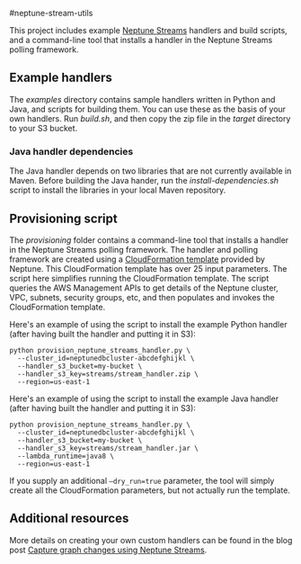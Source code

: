 #neptune-stream-utils

This project includes example [Neptune Streams](https://docs.aws.amazon.com/neptune/latest/userguide/streams.html) handlers and build scripts, and a command-line tool that installs a handler in the Neptune Streams polling framework.

## Example handlers

The _examples_ directory contains sample handlers written in Python and Java, and scripts for building them. You can use these as the basis of your own handlers. Run _build.sh_, and then copy the zip file in the _target_ directory to your S3 bucket.

### Java handler dependencies

The Java handler depends on two libraries that are not currently available in Maven. Before building the Java hander, run the _install-dependencies.sh_ script to install the libraries in your local Maven repository.

## Provisioning script

The _provisioning_ folder contains a command-line tool that installs a handler in the Neptune Streams polling framework. The handler and polling framework are created using a [CloudFormation template](https://s3.amazonaws.com/aws-neptune-customer-samples/neptune-stream/neptune_stream_poller_nested_full_stack.json) provided by Neptune. This CloudFormation template has over 25 input parameters. The script here simplifies running the CloudFormation template. The script queries the AWS Management APIs to get details of the Neptune cluster, VPC, subnets, security groups, etc, and then populates and invokes the CloudFormation template.

Here's an example of using the script to install the example Python handler (after having built the handler and putting it in S3):

```
python provision_neptune_streams_handler.py \
  --cluster_id=neptunedbcluster-abcdefghijkl \
  --handler_s3_bucket=my-bucket \
  --handler_s3_key=streams/stream_handler.zip \
  --region=us-east-1
```

Here's an example of using the script to install the example Java handler (after having built the handler and putting it in S3):

```
python provision_neptune_streams_handler.py \
  --cluster_id=neptunedbcluster-abcdefghijkl \
  --handler_s3_bucket=my-bucket \
  --handler_s3_key=streams/stream_handler.jar \
  --lambda_runtime=java8 \
  --region=us-east-1
```

If you supply an additional `–dry_run=true` parameter, the tool will simply create all the CloudFormation parameters, but not actually run the template.

## Additional resources

More details on creating your own custom handlers can be found in the blog post [Capture graph changes using Neptune Streams](https://aws.amazon.com/blogs/database/capture-graph-changes-using-neptune-streams/).

